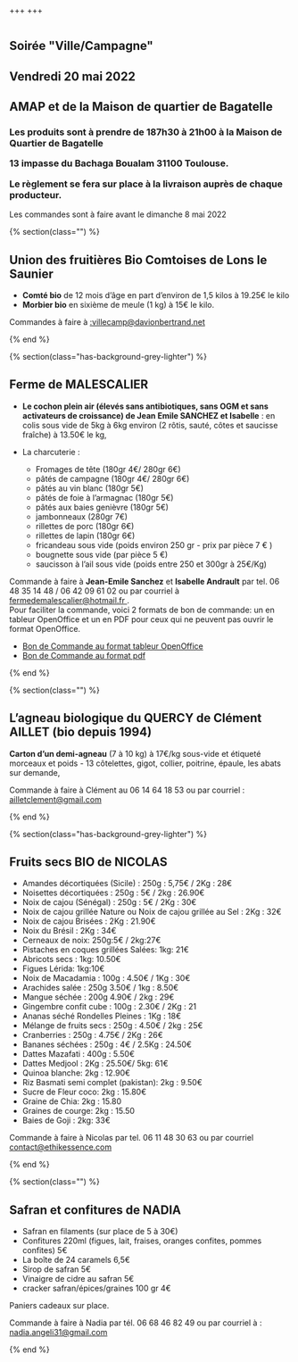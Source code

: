 +++
+++

<section class="section hero">
<div class="hero-body">
<div class="container">
<div class="columns is-desktop">
<div class="column is-8 is-offset-2 content has-text-centered">

<h1 class="title is-1"> Soirée "Ville/Campagne" <br/>
</h1>

<h2> Vendredi 20 mai 2022 </h2>
<h2> AMAP et de la Maison de quartier de Bagatelle </h2>

<h3>
Les produits sont à prendre de 187h30 à 21h00  à la Maison de Quartier de Bagatelle

13 impasse du Bachaga Boualam 31100 Toulouse.

Le règlement se fera sur place à la livraison auprès de chaque producteur.

</h3>
<div class="notification is-danger">
Les commandes sont à faire avant le  dimanche 8 mai 2022
</div>

</div>
</div>
</div>
</div>
</section>


{% section(class="") %}
## Union des fruitières Bio Comtoises de Lons le Saunier

- **Comté bio** de 12 mois d’âge en part d’environ de 1,5 kilos à 19.25€  le kilo
- **Morbier bio** en sixième de meule (1 kg) à 15€ le kilo.

<div class="box is-primary">
 Commandes à faire à  <a href="mailto:villecamp@davionbertrand.net"> :villecamp@davionbertrand.net </a>
</div>


{% end %}

{% section(class="has-background-grey-lighter") %}
## Ferme de MALESCALIER

- **Le cochon plein air (élevés sans antibiotiques, sans OGM et sans activateurs de croissance) de Jean Emile SANCHEZ et Isabelle** : en colis sous vide de 5kg à 6kg environ (2 rôtis, sauté, côtes et saucisse fraîche) à 13.50€ le kg,

- La charcuterie :
  - Fromages de tête (180gr 4€/ 280gr 6€)
  - pâtés de campagne (180gr 4€/ 280gr 6€)
  - pâtés au vin blanc (180gr 5€)
  - pâtés de foie à l’armagnac (180gr 5€)
  - pâtés aux baies genièvre (180gr 5€)
  - jambonneaux (280gr 7€)
  - rillettes de porc (180gr 6€)
  - rillettes de lapin (180gr 6€)
  - fricandeau sous vide (poids environ 250 gr - prix par pièce 7 € )
  - bougnette sous vide (par pièce 5 €)
  - saucisson à l’ail  sous vide (poids entre 250 et 300gr à 25€/Kg)


<div class="box is-primary">
Commande à faire à <b>Jean-Emile Sanchez</b>  et <b>Isabelle Andrault</b> par
tel. 06 48 35 14 48 / 06 42 09 61 02 ou par courriel à <a
href="mailto:fermedemalescalier@hotmail.fr"> fermedemalescalier@hotmail.fr </a> .

<div class="mt-2 bt-2">
Pour faciliter la commande, voici 2 formats de bon de commande: un en tableur
OpenOffice et un en PDF pour ceux qui ne peuvent pas ouvrir le format
OpenOffice.

- [Bon de Commande au format tableur
  OpenOffice](/commandeToulouseNovembre2021.ods)
- [Bon de Commande au format pdf](/commandeToulouseNovembre2021.pdf)

</div>
</div>
{% end %}


{% section(class="") %}
## L’agneau biologique du QUERCY de Clément AILLET (bio depuis 1994)

**Carton d’un demi-agneau** (7 à 10 kg) à 17€/kg sous-vide et étiqueté morceaux et poids - 13 côtelettes, gigot, collier, poitrine, épaule, les abats sur demande,

<div class="box is-primary">
Commande à faire à Clément au 06 14 64 18 53 ou par courriel : <a href="mailto:ailletclement@gmail.com"> ailletclement@gmail.com </a>
</div>

{% end %}


{% section(class="has-background-grey-lighter") %}
## Fruits secs BIO de NICOLAS

- Amandes décortiquées (Sicile) : 250g : 5,75€ / 2Kg : 28€
- Noisettes décortiquées : 250g : 5€ / 2kg : 26.90€
- Noix de cajou (Sénégal) : 250g : 5€ / 2Kg : 30€
- Noix de cajou grillée Nature ou Noix de cajou grillée au Sel : 2Kg : 32€
- Noix de cajou Brisées : 2Kg : 21.90€
- Noix du Brésil : 2Kg : 34€
- Cerneaux de noix: 250g:5€ / 2kg:27€
- Pistaches en coques grillées Salées: 1kg: 21€
- Abricots secs : 1kg: 10.50€
- Figues Lérida: 1kg:10€
- Noix de Macadamia : 100g : 4.50€ / 1Kg : 30€
- Arachides salée : 250g 3.50€ / 1kg : 8.50€
- Mangue séchée : 200g 4.90€ / 2kg : 29€
- Gingembre confit cube : 100g : 2.30€ / 2Kg : 21
- Ananas séché Rondelles Pleines : 1Kg : 18€
- Mélange de fruits secs : 250g : 4.50€ / 2kg : 25€
- Cranberries : 250g : 4.75€ / 2Kg : 26€
- Bananes séchées : 250g : 4€ / 2.5Kg : 24.50€
- Dattes Mazafati : 400g : 5.50€
- Dattes Medjool : 2Kg : 25.50€/ 5kg: 61€
- Quinoa blanche: 2kg : 12.90€
- Riz Basmati semi complet (pakistan): 2kg : 9.50€
- Sucre de Fleur coco: 2kg : 15.80€
- Graine de Chia: 2kg : 15.80
- Graines de courge: 2kg : 15.50
- Baies de Goji : 2kg: 33€


<div class="box is-primary">
Commande à faire à Nicolas par tel. 06 11 48 30 63 ou par courriel <a href="mailto:contact@ethikessence.com"> contact@ethikessence.com </a>
</div>

{% end %}

{% section(class="") %}
## Safran et confitures de NADIA

- Safran en filaments (sur place de 5 à 30€)
- Confitures 220ml (figues, lait, fraises, oranges confites, pommes confites) 5€
- La boîte de 24 caramels 6,5€
- Sirop de safran 5€
- Vinaigre de cidre au safran 5€
- cracker safran/épices/graines 100 gr 4€

Paniers cadeaux sur place.
<div class="box is-primary">
Commande à faire à Nadia par tél. 06 68 46 82 49 ou par courriel à : <a href="maito:nadia.angeli31@gmail.com"> nadia.angeli31@gmail.com </a>

</div>

{% end %}



